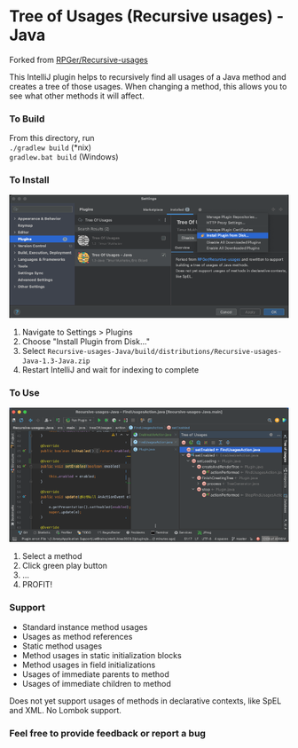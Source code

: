 # Tree of Usages (Recursive usages) - Java

Forked from [RPGer/Recursive-usages](https://github.com/RPGer/Recursive-usages)

This IntelliJ plugin helps to recursively find all usages of a Java method and creates a tree of those usages.
When changing a method, this allows you to see what other methods it will affect.

### To Build
From this directory, run
<br/>`./gradlew build` (*nix)
<br/>`gradlew.bat build` (Windows)

### To Install
![Install From Disk](img/install-from-disk.png)
1. Navigate to Settings > Plugins
2. Choose "Install Plugin from Disk..."
3. Select `Recursive-usages-Java/build/distributions/Recursive-usages-Java-1.3-Java.zip`
4. Restart IntelliJ and wait for indexing to complete

### To Use
![Plugin in Action](img/plugin-in-action.png)
1. Select a method
2. Click green play button
3. ...
4. PROFIT!

### Support
* Standard instance method usages
* Usages as method references
* Static method usages
* Method usages in static initialization blocks
* Method usages in field initializations
* Usages of immediate parents to method
* Usages of immediate children to method

Does not yet support usages of methods in declarative contexts, like SpEL and XML. No Lombok support.

### Feel free to provide feedback or report a bug